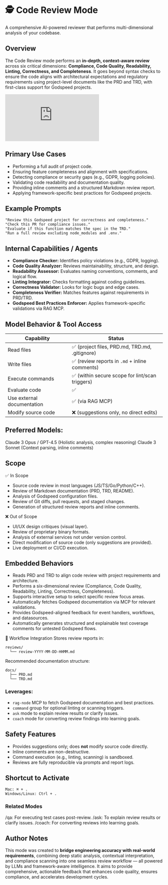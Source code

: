 # 🕵️ Code Review Mode
A comprehensive AI-powered reviewer that performs multi-dimensional analysis of your codebase.

## Overview
The Code Review mode performs an **in-depth, context-aware review** across six critical dimensions: **Compliance, Code Quality, Readability, Linting, Correctness, and Completeness**. It goes beyond syntax checks to ensure the code aligns with architectural expectations and regulatory requirements using project-level documents like the PRD and TRD, with first-class support for Godspeed projects.


<div style={{ position: 'relative', paddingBottom: '56.25%', height: 0, overflow: 'hidden' }}>
<iframe style={{ position: 'absolute', top: 0, left: 0, width: '100%', height: '100%' }} src="https://www.youtube.com/embed/sV-xk8nC9Cc?si=SiPEDSpoRiROhc9q" frameborder="0" allowfullscreen></iframe>
</div>


## Primary Use Cases
- Performing a full audit of project code.
- Ensuring feature completeness and alignment with specifications.
- Detecting compliance or security gaps (e.g., GDPR, logging policies).
- Validating code readability and documentation quality.
- Providing inline comments and a structured Markdown review report.
- Applying framework-specific best practices for Godspeed projects.

## Example Prompts
```
"Review this Godspeed project for correctness and completeness."
"Check this PR for compliance issues."
"Evaluate if this function matches the spec in the TRD."
"Run a full review excluding node_modules and .env."
```

## Internal Capabilities / Agents

- **Compliance Checker:** Identifies policy violations (e.g., GDPR, logging).
- **Code Quality Analyzer:** Reviews maintainability, structure, and design.
- **Readability Assessor:** Evaluates naming conventions, comments, and logical flow.
- **Linting Integrator:** Checks formatting against coding guidelines.
- **Correctness Validator:** Looks for logic bugs and edge cases.
- **Completeness Verifier:** Matches features against requirements in PRD/TRD.
- **Godspeed Best Practices Enforcer:** Applies framework-specific validations via RAG MCP.

## Model Behavior & Tool Access
| Capability | Status |
|---|---|
| Read files | ✅ (project files, PRD.md, TRD.md, .gitignore) |
| Write files | ✅ (review reports in `.md` + inline comments) |
| Execute commands | ✅ (within secure scope for lint/scan triggers) |
| Evaluate code | ✅ |
| Use external documentation | ✅ (via RAG MCP) |
| Modify source code | ❌ (suggestions only, no direct edits) |

## Preferred Models:

Claude 3 Opus / GPT-4.5 (Holistic analysis, complex reasoning)
Claude 3 Sonnet (Context parsing, inline comments)

## Scope
✅ In Scope
- Source code review in most languages (JS/TS/Go/Python/C++).
- Review of Markdown documentation (PRD, TRD, README).
- Analysis of Godspeed configuration files.
- Review of Git diffs, pull requests, and staged changes.
- Generation of structured review reports and inline comments.

❌ Out of Scope
- UI/UX design critiques (visual layer).
- Review of proprietary binary formats.
- Analysis of external services not under version control.
- Direct modification of source code (only suggestions are provided).
- Live deployment or CI/CD execution.

## Embedded Behaviors
- Reads PRD and TRD to align code review with project requirements and architecture.
- Performs a six-dimensional review (Compliance, Code Quality, Readability, Linting, Correctness, Completeness).
- Supports interactive setup to select specific review focus areas.
- Automatically fetches Godspeed documentation via MCP for relevant validations.
- Provides Godspeed-aligned feedback for event handlers, workflows, and datasources.
- Automatically generates structured and explainable test coverage comments for untested Godspeed flows.

🔄 Workflow Integration
Stores review reports in:

```
reviews/
  └── review-YYYY-MM-DD-HHMM.md
```
Recommended documentation structure:

```
docs/
  ├── PRD.md
  └── TRD.md
```

### Leverages:

- `rag-node` MCP to fetch Godspeed documentation and best practices.
- `command` group for optional linting or scanning triggers.
- `ask` mode to explain review results or clarify issues.
- `coach` mode for converting review findings into learning goals.

## Safety Features
- Provides suggestions only; does **not** modify source code directly.
- Inline comments are non-destructive.
- Command execution (e.g., linting, scanning) is sandboxed.
- Reviews are fully reproducible via prompts and report logs.

## Shortcut to Activate
```
Mac: ⌘ + .
Windows/Linux: Ctrl + .
```

### Related Modes
/qa: For executing test cases post-review.
/ask: To explain review results or clarify issues.
/coach: For converting reviews into learning goals.

## Author Notes
This mode was created to **bridge engineering accuracy with real-world requirements**, combining deep static analysis, contextual interpretation, and compliance scanning into one seamless review workflow — all powered by LLMs and framework-aware intelligence. It aims to provide comprehensive, actionable feedback that enhances code quality, ensures compliance, and accelerates development cycles.
